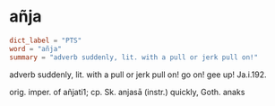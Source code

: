 # añja

``` toml
dict_label = "PTS"
word = "añja"
summary = "adverb suddenly, lit. with a pull or jerk pull on!"
```

adverb suddenly, lit. with a pull or jerk pull on! go on! gee up! Ja.i.192.

orig. imper. of añjati1; cp. Sk. anjasā (instr.) quickly, Goth. anaks

